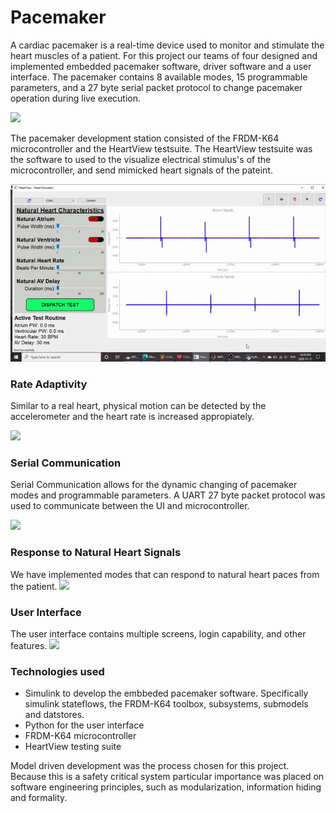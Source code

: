 # Pacemaker 
A cardiac pacemaker is a real-time device used to monitor and stimulate the heart muscles of a patient.  For this project our teams of four designed and implemented embedded pacemaker software, driver software and a user interface. The pacemaker contains 8 available modes, 15 programmable parameters, and a 27 byte serial packet protocol to change pacemaker operation during live execution. 


![](GIFs/Blinking_Board.gif)


The pacemaker development station consisted of the FRDM-K64 microcontroller and the HeartView testsuite. The HeartView testsuite was the software to used to the visualize electrical stimulus's of the microcontroller, and send mimicked heart signals of the pateint.


![](GIFs/DOO.gif)

### Rate Adaptivity

Similar to a real heart, physical motion can be detected by the accelerometer and the heart rate is increased appropiately. 

![](GIFs/Rate_Adaptivity.gif)

### Serial Communication
Serial Communication allows for the dynamic changing of pacemaker modes and programmable parameters. A UART 27 byte packet protocol was used to communicate between the UI and microcontroller. 

![](https://j.gifs.com/zvL2K7.gif)


### Response to Natural Heart Signals

We have implemented modes that can respond to natural heart paces from the patient. 
![](https://j.gifs.com/r8zQZw.gif)

### User Interface
The user interface contains multiple screens, login capability, and other features.
![](https://j.gifs.com/5QOq8Z.gif)

### Technologies used

* Simulink to develop the embbeded pacemaker software. Specifically simulink stateflows, the FRDM-K64 toolbox, subsystems, submodels and datstores. 
* Python for the user interface
* FRDM-K64 microcontroller
* HeartView testing suite

Model driven development was the process chosen for this project. Because this is a safety critical system particular importance was placed on software engineering principles, such as modularization, information hiding and formality. 
